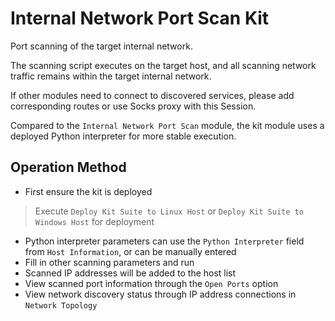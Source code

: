 # Internal Network Port Scan Kit

Port scanning of the target internal network.

The scanning script executes on the target host, and all scanning network traffic remains within the target internal network.

If other modules need to connect to discovered services, please add corresponding routes or use Socks proxy with this Session.

Compared to the `Internal Network Port Scan` module, the kit module uses a deployed Python interpreter for more stable execution.

## Operation Method

- First ensure the kit is deployed

> Execute `Deploy Kit Suite to Linux Host` or `Deploy Kit Suite to Windows Host` for deployment

- Python interpreter parameters can use the `Python Interpreter` field from `Host Information`, or can be manually entered
- Fill in other scanning parameters and run
- Scanned IP addresses will be added to the host list
- View scanned port information through the `Open Ports` option
- View network discovery status through IP address connections in `Network Topology` 